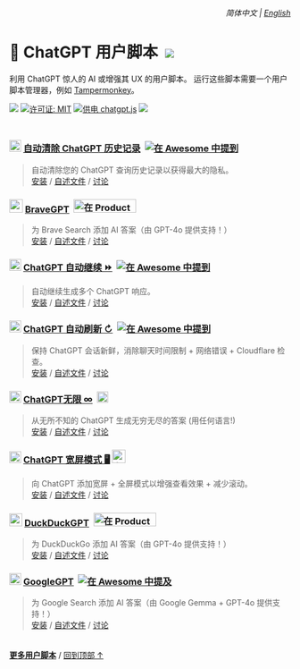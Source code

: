 <div align="right">
    <h6>
        <picture>
            <source type="image/svg+xml" media="(prefers-color-scheme: dark)" srcset="https://cdn.jsdelivr.net/gh/adamlui/userscripts@latest/media/images/icons/earth/white/icon32.svg">
            <img height=14 src="https://cdn.jsdelivr.net/gh/adamlui/userscripts@latest/media/images/icons/earth/black/icon32.svg">
        </picture>
        &nbsp;简体中文 |
        <a href="../#readme">English</a>
    </h6>
</div>

# 🤖 ChatGPT 用户脚本 &nbsp;[![](https://img.shields.io/twitter/url/http/shields.io.svg?style=social)](https://twitter.com/intent/tweet?text=检查这些%20ChatGPT%20用户脚本%21&url=https://github.com/adamlui/userscripts/tree/master/chatgpt&hashtags=greasemonkey,userscript,javascript,ai)
利用 ChatGPT 惊人的 AI 或增强其 UX 的用户脚本。 运行这些脚本需要一个用户脚本管理器，例如 [Tampermonkey](https://www.tampermonkey.net/)。

![](https://img.shields.io/badge/用户-150,000+-blue?logo=weightsandbiases&logoColor=white&labelColor=464646&style=for-the-badge)
[![许可证: MIT](https://img.shields.io/badge/许可证-MIT-orange.svg?logo=internetarchive&logoColor=white&labelColor=464646&style=for-the-badge)](LICENSE.md)
[![供电 chatgpt.js](https://img.shields.io/badge/供电-chatgpt.js-black?logo=gamejolt&logoColor=white&labelColor=464646&style=for-the-badge)](https://github.com/KudoAI/chatgpt.js?utm_source=userscripts&utm_content=github_shield)
<img src="https://img.shields.io/badge/jsDelivr_请求-1,100,000+/month-2bbbd8.svg?logo=jsdelivr&logoColor=white&labelColor=464646&style=for-the-badge">

<img height=10px width="100%" src="https://cdn.jsdelivr.net/gh/adamlui/userscripts@latest/media/images/separators/gradient-aqua.png">

### <picture><source media="(prefers-color-scheme: dark)" srcset="https://i.imgur.com/RduASbD.png"><img width=21 src="https://raw.githubusercontent.com/adamlui/chatgpt-userscripts/main/media/icons/openai-favicon64.png"></picture> [自动清除 ChatGPT 历史记录](../../autoclear-chatgpt-history) &nbsp;<a href="https://github.com/awesome-scripts/awesome-userscripts#privacy"><img alt="在 Awesome 中提到" src="https://media.autoclearchatgpt.com/images/badges/awesome/badge.svg?latest"></a>

> 自动清除您的 ChatGPT 查询历史记录以获得最大的隐私。
<br>[安装](https://greasyfork.org/scripts/460805-auto-clear-chatgpt-history) /
[自述文件](https://github.com/adamlui/userscripts/blob/master/chatgpt/autoclear-chatgpt-history#readme) /
[讨论](https://github.com/userscripts/discussions)

### <img src="https://media.bravegpt.com/images/icons/bravegpt/icon48.png" width=24> [BraveGPT](../../bravegpt) &nbsp;<a href="https://www.producthunt.com/posts/bravegpt?utm_source=badge-featured&utm_medium=badge&utm_souce=badge-bravegpt"><img alt="在 Product Hunt 上推荐" width="112" height="24" src="https://api.producthunt.com/widgets/embed-image/v1/featured.svg?post_id=385630&theme=light"></a>

> 为 Brave Search 添加 AI 答案（由 GPT-4o 提供支持！）
<br>[安装](https://greasyfork.org/scripts/462440-bravegpt) /
[自述文件](https://github.com/adamlui/userscripts/blob/master/chatgpt/bravegpt#readme) /
[讨论](https://github.com/userscripts/discussions)

### <picture><source media="(prefers-color-scheme: dark)" srcset="https://i.imgur.com/RduASbD.png"><img width=21 src="https://raw.githubusercontent.com/adamlui/chatgpt-userscripts/main/media/icons/openai-favicon64.png"></picture> [ChatGPT 自动继续 ⏩](../../chatgpt-auto-continue) &nbsp;<a href="https://github.com/awesome-scripts/awesome-userscripts#chatgpt"><img alt="在 Awesome 中提到" src="https://media.chatgptautocontinue.com/images/badges/awesome/badge.svg?latest"></a>

> 自动继续生成多个 ChatGPT 响应。
<br>[安装](https://greasyfork.org/scripts/466789-chatgpt-auto-continue) /
[自述文件](https://github.com/adamlui/userscripts/blob/master/chatgpt/chatgpt-auto-continue/docs/zh-cn#readme) /
[讨论](https://github.com/userscripts/discussions)

### <picture><source media="(prefers-color-scheme: dark)" srcset="https://i.imgur.com/RduASbD.png"><img width=21 src="https://raw.githubusercontent.com/adamlui/chatgpt-userscripts/main/media/icons/openai-favicon64.png"></picture> [ChatGPT 自动刷新 ↻](../../chatgpt-auto-refresh) &nbsp;<a href="https://github.com/awesome-scripts/awesome-userscripts#chatgpt"><img alt="在 Awesome 中提到" src="https://media.chatgptautorefresh.com/images/badges/awesome/badge.svg?latest"></a>

> 保持 ChatGPT 会话新鲜，消除聊天时间限制 + 网络错误 + Cloudflare 检查。
<br>[安装](https://greasyfork.org/scripts/462422-chatgpt-auto-refresh) /
[自述文件](https://github.com/adamlui/userscripts/blob/master/chatgpt/chatgpt-auto-refresh/docs/zh-cn#readme) /
[讨论](https://github.com/userscripts/discussions)

### <picture><source media="(prefers-color-scheme: dark)" srcset="https://i.imgur.com/RduASbD.png"><img width=21 src="https://raw.githubusercontent.com/adamlui/chatgpt-userscripts/main/media/icons/openai-favicon64.png"></picture> [ChatGPT无限 ∞](../../chatgpt-infinity) &nbsp;<a href="https://chrome.chatgptinfinity.com"><img alt="在 Google 上推荐" height=20 src="https://media.chatgptinfinity.com/images/badges/chrome-web-store/featured-by-google/badge500x91.png"></a>

> 从无所不知的 ChatGPT 生成无穷无尽的答案 (用任何语言!)
<br>[安装](https://greasyfork.org/scripts/465051-chatgpt-infinity) /
[自述文件](https://github.com/adamlui/userscripts/blob/master/chatgpt/chatgpt-infinity/docs/zh-cn#readme) /
[讨论](https://github.com/userscripts/discussions)

### <picture><source media="(prefers-color-scheme: dark)" srcset="https://i.imgur.com/RduASbD.png"><img width=21 src="https://raw.githubusercontent.com/adamlui/chatgpt-userscripts/main/media/icons/openai-favicon64.png"></picture> [ChatGPT 宽屏模式 🖥️](../../chatgpt-widescreen) <img alt="在 Product Hunt 上被评为本周 UX 产品第 2 名" width="auto" height="24" src="https://raw.githubusercontent.com/adamlui/chatgpt-widescreen/main/media/images/badges/product-hunt/product-of-the-week-2-larger-centered-rounded-light.svg">

> 向 ChatGPT 添加宽屏 + 全屏模式以增强查看效果 + 减少滚动。
<br>[安装](https://greasyfork.org/scripts/461473-chatgpt-widescreen-mode) /
[自述文件](https://github.com/adamlui/userscripts/blob/master/chatgpt/chatgpt-widescreen/docs/zh-cn#readme) /
[讨论](https://github.com/userscripts/discussions)

### <img src="https://media.ddgpt.com/images/icons/duckduckgpt/icon48.png" width=23> [DuckDuckGPT](../../duckduckgpt) &nbsp;<a href="https://www.producthunt.com/posts/duckduckgpt?utm_source=badge-featured&utm_medium=badge&utm_souce=badge-duckduckgpt"><img alt="在 Product Hunt 上推荐" width="112" height="24" src="https://api.producthunt.com/widgets/embed-image/v1/featured.svg?post_id=379261&theme=light"></a>

> 为 DuckDuckGo 添加 AI 答案（由 GPT-4o 提供支持！）
<br>[安装](https://greasyfork.org/scripts/459849-duckduckgpt) /
[自述文件](https://github.com/adamlui/userscripts/blob/master/chatgpt/duckduckgpt#readme) /
[讨论](https://github.com/userscripts/discussions)

### <picture><source media="(prefers-color-scheme: dark)" srcset="https://media.googlegpt.io/images/icons/googlegpt/white/icon32.png"><img width=21 src="https://media.googlegpt.io/images/icons/googlegpt/black/icon32.png"></picture> [GoogleGPT](../../googlegpt) &nbsp;<a href="https://github.com/awesome-scripts/awesome-userscripts#privacy"><img alt="在 Awesome 中提及" src="https://media.googlegpt.io/images/badges/awesome/badge.svg?latest"></a>

> 为 Google Search 添加 AI 答案（由 Google Gemma + GPT-4o 提供支持！）
<br>[安装](https://greasyfork.org/scripts/478597-googlegpt) /
[自述文件](https://github.com/adamlui/userscripts/blob/master/chatgpt/googlegpt#readme) /
[讨论](https://github.com/adamlui/userscripts/discussions)

<img height=6px width="100%" src="https://cdn.jsdelivr.net/gh/adamlui/userscripts@latest/media/images/separators/gradient-aqua.png">

<a href="https://github.com/adamlui/userscripts">**更多用户脚本**</a> /
<a href="#简体中文--english">回到顶部 ↑</a>
